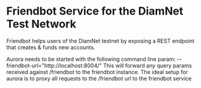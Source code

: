 # Friendbot Service for the DiamNet Test Network

Friendbot helps users of the DiamNet testnet by exposing a REST endpoint that creates & funds new accounts.

Aurora needs to be started with the following command line param: --friendbot-url="http://localhost:8004/"
This will forward any query params received against /friendbot to the friendbot instance.
The ideal setup for aurora is to proxy all requests to the /friendbot url to the friendbot service
